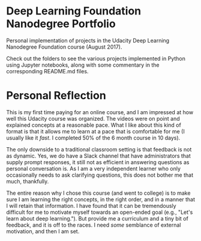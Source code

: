 # Deep Learning Foundation Nanodegree Portfolio

Personal implementation of projects in the Udacity Deep Learning Nanodegree Foundation course (August 2017).

Check out the folders to see the various projects implemented in Python using Jupyter notebooks, along with some commentary in the corresponding README.md files.

# Personal Reflection

This is my first time paying for an online course, and I am impressed at how well this Udacity course was organized. The videos were on point and explained concepts at a reasonable pace. What I like about this kind of format is that it allows me to learn at a pace that is comfortable for me (I usually like it _fast_. I completed 50% of the 6 month course in 10 days).

The only downside to a traditional classroom setting is that feedback is not as dynamic. Yes, we do have a Slack channel that have administrators that supply prompt responses, it still not as efficient in answering questions as personal conversation is. As I am a very independent learner who only occasionally needs to ask clarifying questions, this does not bother me that much, thankfully.

The entire reason why I chose this course (and went to college) is to make sure I am learning the right concepts, in the right order, and in a manner that I will retain that information. I have found that it can be tremendously difficult for me to motivate myself towards an open-ended goal (e.g., "Let's learn about deep learning."). But provide me a curriculum and a tiny bit of feedback, and it is off to the races. I need _some_ semblance of external motivation, and then I am set.
